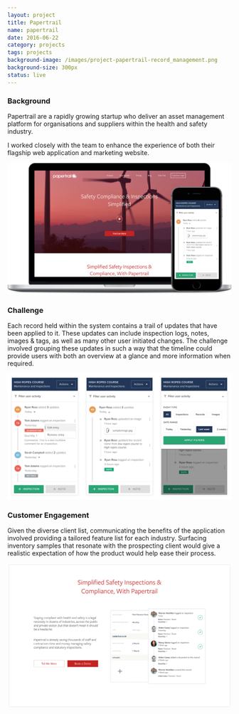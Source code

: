 ```yaml
---
layout: project
title: Papertrail
name: papertrail
date: 2016-06-22
category: projects
tags: projects
background-image: /images/project-papertrail-record_management.png
background-size: 300px
status: live
---
```


### Background

Papertrail are a rapidly growing startup who deliver an asset management platform for organisations and suppliers within the health and safety industry.

I worked closely with the team to enhance the experience of both their flagship web application and marketing website.

![Alt text](/images/project-papertrail-home.jpg)

### Challenge

Each record held within the system contains a trail of updates that have been applied to it. These updates can include inspection logs, notes, images & tags, as well as many other user initiated changes. The challenge involved grouping these updates in such a way that the timeline could provide users with both an overview at a glance and more information when required.

![alt](/images/project-papertrail-record_management.jpg)

### Customer Engagement

Given the diverse client list, communicating the benefits of the application involved providing a tailored feature list for each industry. Surfacing inventory samples that resonate with the prospecting client would give a realistic expectation of how the product would help ease their process.

![alt](/images/project-papertrail-feature_section.jpg)